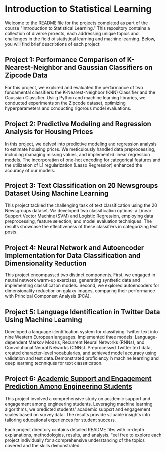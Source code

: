 # Introduction to Statistical Learning

Welcome to the README file for the projects completed as part of the course "Introduction to Statistical Learning." This repository contains a collection of diverse projects, each addressing unique topics and challenges in the field of statistical learning and machine learning. Below, you will find brief descriptions of each project:

## Project 1: Performance Comparison of K-Nearest-Neighbor and Gaussian Classifiers on Zipcode Data

For this project, we explored and evaluated the performance of two fundamental classifiers: the K-Nearest-Neighbor (KNN) Classifier and the Gaussian Classifier. Using Python and machine learning libraries, we conducted experiments on the Zipcode dataset, optimizing hyperparameters and conducting rigorous model evaluations.

## Project 2: Predictive Modeling and Regression Analysis for Housing Prices

In this project, we delved into predictive modeling and regression analysis to estimate housing prices. We meticulously handled data preprocessing, including managing missing values, and implemented linear regression models. The incorporation of one-hot encoding for categorical features and the utilization of L1 regularization (Lasso Regression) enhanced the accuracy of our models.

## Project 3: Text Classification on 20 Newsgroups Dataset Using Machine Learning

This project tackled the challenging task of text classification using the 20 Newsgroups dataset. We developed two classification options: a Linear Support Vector Machine (SVM) and Logistic Regression, employing data preprocessing, feature selection, and model evaluation techniques. The results showcase the effectiveness of these classifiers in categorizing text posts.

## Project 4: Neural Network and Autoencoder Implementation for Data Classification and Dimensionality Reduction

This project encompassed two distinct components. First, we engaged in neural network warm-up exercises, generating synthetic data and implementing classification models. Second, we explored autoencoders for dimensionality reduction on galaxy images, comparing their performance with Principal Component Analysis (PCA).

## Project 5: Language Identification in Twitter Data Using Machine Learning

Developed a language identification system for classifying Twitter text into nine Western European languages. Implemented three models: Language-dependent Markov Models, Recurrent Neural Networks (RNNs), and Convolutional Neural Networks (CNNs). Preprocessed Twitter text data, created character-level vocabularies, and achieved model accuracy using validation and test data. Demonstrated proficiency in machine learning and deep learning techniques for text classification.

## Project 6: [Academic Support and Engagement Prediction Among Engineering Students](README_P6.md)

This project involved a comprehensive study on academic support and engagement among engineering students. Leveraging machine learning algorithms, we predicted students' academic support and engagement scales based on survey data. The results provide valuable insights into tailoring educational experiences for student success.

Each project directory contains detailed README files with in-depth explanations, methodologies, results, and analysis. Feel free to explore each project individually for a comprehensive understanding of the topics covered and the skills demonstrated.


